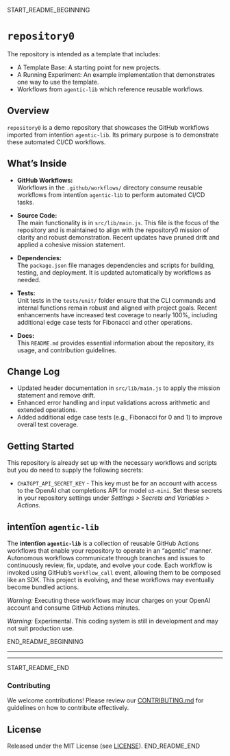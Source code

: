 START_README_BEGINNING
# `repository0`

The repository is intended as a template that includes:
* A Template Base: A starting point for new projects.
* A Running Experiment: An example implementation that demonstrates one way to use the template.
* Workflows from `agentic‑lib` which reference reusable workflows.

## Overview
`repository0` is a demo repository that showcases the GitHub workflows imported from intentïon `agentic‑lib`. Its primary purpose is to demonstrate these automated CI/CD workflows.

## What’s Inside

- **GitHub Workflows:**  
  Workflows in the `.github/workflows/` directory consume reusable workflows from intentïon `agentic‑lib` to perform automated CI/CD tasks.

- **Source Code:**  
  The main functionality is in `src/lib/main.js`. This file is the focus of the repository and is maintained to align with the repository0 mission of clarity and robust demonstration. Recent updates have pruned drift and applied a cohesive mission statement.

- **Dependencies:**  
  The `package.json` file manages dependencies and scripts for building, testing, and deployment. It is updated automatically by workflows as needed.

- **Tests:**  
  Unit tests in the `tests/unit/` folder ensure that the CLI commands and internal functions remain robust and aligned with project goals. Recent enhancements have increased test coverage to nearly 100%, including additional edge case tests for Fibonacci and other operations.

- **Docs:**  
  This `README.md` provides essential information about the repository, its usage, and contribution guidelines.

## Change Log
- Updated header documentation in `src/lib/main.js` to apply the mission statement and remove drift.
- Enhanced error handling and input validations across arithmetic and extended operations.
- Added additional edge case tests (e.g., Fibonacci for 0 and 1) to improve overall test coverage.

## Getting Started

This repository is already set up with the necessary workflows and scripts but you do need to supply the following secrets:
- `CHATGPT_API_SECRET_KEY` - This key must be for an account with access to the OpenAI chat completions API for model `o3-mini`.
  Set these secrets in your repository settings under *Settings > Secrets and Variables > Actions*.

## intentïon `agentic‑lib`

The **intentïon `agentic‑lib`** is a collection of reusable GitHub Actions workflows that enable your repository to operate in an “agentic” manner. Autonomous workflows communicate through branches and issues to continuously review, fix, update, and evolve your code. Each workflow is invoked using GitHub’s `workflow_call` event, allowing them to be composed like an SDK. This project is evolving, and these workflows may eventually become bundled actions.

*Warning:* Executing these workflows may incur charges on your OpenAI account and consume GitHub Actions minutes.

*Warning:* Experimental. This coding system is still in development and may not suit production use.

END_README_BEGINNING

---
---

START_README_END
### Contributing

We welcome contributions! Please review our [CONTRIBUTING.md](./CONTRIBUTING.md) for guidelines on how to contribute effectively.

## License

Released under the MIT License (see [LICENSE](./LICENSE)).
END_README_END
